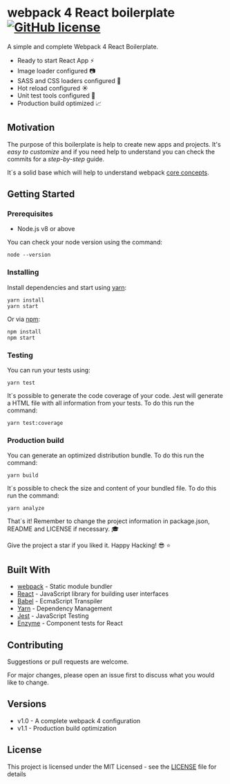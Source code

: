 # webpack 4 React boilerplate [![GitHub license](https://img.shields.io/badge/license-MIT-lime.svg)](https://github.com/FerJSsilva/webpack-4-react-boilerplate/blob/master/LICENSE)

A simple and complete Webpack 4 React Boilerplate.

* Ready to start React App :zap:
* Image loader configured :camera:
* SASS and CSS loaders configured :art:
* Hot reload configured :sunny:
* Unit test tools configured :microscope:
* Production build optimized :chart_with_upwards_trend:

## Motivation

The purpose of this boilerplate is help to create new apps and projects. It's _easy to customize_ and if you need help to understand you can check the commits for a _step-by-step_ guide.

It´s a solid base which will help to understand webpack [core concepts](https://webpack.js.org/concepts/).

## Getting Started

### Prerequisites

* Node.js v8 or above

You can check your node version using the command:

```CLI
node --version
```

### Installing

Install dependencies and start using [yarn](https://yarnpkg.com):

```CLI
yarn install
yarn start
```

Or via [npm](https://www.npmjs.com/):

```CLI
npm install
npm start
```

### Testing

You can run your tests using:

```CLI
yarn test
```

It´s possible to generate the code coverage of your code. Jest will generate a HTML file with all information from your tests. To do this run the command:

```CLI
yarn test:coverage
```

### Production build

You can generate an optimized distribution bundle. To do this run the command:

```CLI
yarn build
```

It´s possible to check the size and content of your bundled file. To do this run the command:

```CLI
yarn analyze
```

That´s it! Remember to change the project information in package.json, README and LICENSE if necessary. :mortar_board:

Give the project a star if you liked it. Happy Hacking! :sunglasses: :star:

## Built With

* [webpack](https://webpack.js.org/) - Static module bundler
* [React](https://babeljs.io/) - JavaScript library for building user interfaces
* [Babel](https://babeljs.io/) - EcmaScript Transpiler
* [Yarn](https://yarnpkg.com) - Dependency Management
* [Jest](https://jestjs.io/) - JavaScript Testing
* [Enzyme](https://airbnb.io/enzyme/docs/api/) - Component tests for React

## Contributing

Suggestions or pull requests are welcome.

For major changes, please open an issue first to discuss what you would like to change.

## Versions

* v1.0 - A complete webpack 4 configuration
* v1.1 - Production build optimization

## License

This project is licensed under the MIT Licensed - see the [LICENSE](LICENSE) file for details
